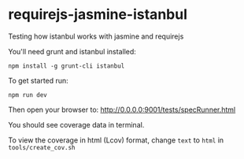 requirejs-jasmine-istanbul
==========================

Testing how istanbul works with jasmine and requirejs

You'll need grunt and istanbul installed:

  `npm install -g grunt-cli istanbul`

To get started run: 
  
  `npm run dev`
  
Then open your browser to: http://0.0.0.0:9001/tests/specRunner.html

You should see coverage data in terminal.

To view the coverage in html (Lcov) format, change `text` to `html` in `tools/create_cov.sh`



